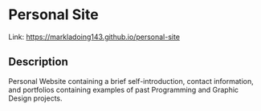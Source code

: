 # Personal Site
Link: https://markladoing143.github.io/personal-site

## Description
Personal Website containing a brief self-introduction, contact information, and portfolios containing examples of past Programming and Graphic Design projects.
